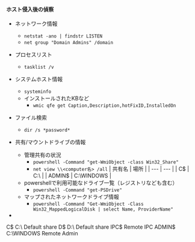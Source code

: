 #### ホスト侵入後の偵察
* ネットワーク情報
  * `netstat -ano | findstr LISTEN`
  *  `net group "Domain Admins" /domain`

* プロセスリスト
  * `tasklist /v`

* システムホスト情報
  * `systeminfo`
  * インストールされたKBなど
    * `wmic qfe get Caption,Description,hotFixID,InstalledOn`

* ファイル検索
  *  `dir /s *password*`

* 共有/マウントドライブの情報
  * 管理共有の状況
    * `powershell -Command "get-WmiObject -class Win32_Share"`
    * `net view \\<computer名> /all`
       | 共有名 | 場所 |
       | --- | --- |
       | C$      | C:\  |
       | ADMIN$  | C:\WINDOWS |
  * powershellで利用可能なドライブ一覧（レジストリなども含む）
    * `powershell -Command "get-PSDrive"`
  * マップされたネットワークドライブ情報
    * `powershell -Command "Get-WmiObject -Class Win32_MappedLogicalDisk | select Name, ProviderName"`

* 
C$           C:\                             Default share
D$           D:\                             Default share
IPC$                                         Remote IPC
ADMIN$       C:\WINDOWS                      Remote Admin
